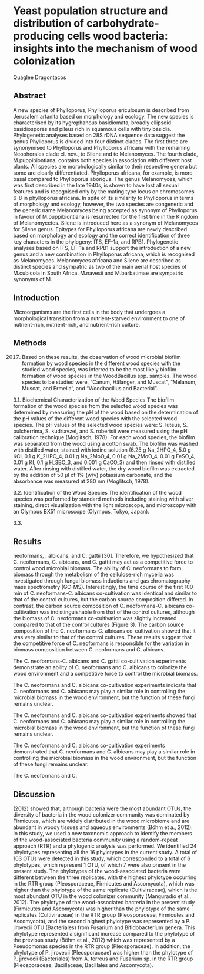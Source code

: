 # Yeast population structure and distribution of carbohydrate-producing cells wood bacteria: insights into the mechanism of wood colonization
Quaglee Dragontacos


## Abstract
A new species of Phylloporus, Phylloporus ericulosum is described from Jerusalem artanita based on morphology and ecology. The new species is characterised by its hygrophanous basidiomata, broadly ellipsoid basidiospores and pileus rich in squamous cells with tiny basidia. Phylogenetic analyses based on 28S rDNA sequence data suggest the genus Phylloporus is divided into four distinct clades. The first three are synonymised to Phylloporus and Phylloporus africana with the remaining Neophorales clade cl. nov., to Silene and to Melanomyces. The fourth clade, M.puppibiontiana, contains both species in association with different host plants. All species are morphologically similar to their respective genera but some are clearly differentiated. Phylloporus africana, for example, is more basal compared to Phylloporus aborigus. The genus Melanomyces, which was first described in the late 1940s, is shown to have lost all sexual features and is recognised only by the mating type locus on chromosomes 6-8 in phylloporus africana. In spite of its similarity to Phylloporus in terms of morphology and ecology, however, the two species are congeneric and the generic name Melanomyces being accepted as synonym of Phylloporus in favour of M.puppibiontiana is resurrected for the first time in the Kingdom of Melanomycetes. Silene is introduced here as a synonym of Melanomyces for Silene genus. Epitypes for Phylloporus africana are newly described based on morphology and ecology and the correct identification of three key characters in the phylogeny: ITS, EF-1a, and RPB1. Phylogenetic analyses based on ITS, EF-1a and RPB1 support the introduction of a new genus and a new combination in Phylloporus africana, which is recognised as Melanomyces. Melanomyces africana and Silene are described as distinct species and sympatric as two of the main aerial host species of M.cubicola in South Africa. M.navesii and M.barbatimae are sympatric synonyms of M.


## Introduction
Microorganisms are the first cells in the body that undergoes a morphological transition from a nutrient-starved environment to one of nutrient-rich, nutrient-rich, and nutrient-rich culture.


## Methods
 2017. Based on these results, the observation of wood microbial biofilm formation by wood species in the different wood species with the studied wood species, was inferred to be the most likely biofilm formation of wood species in the WoodBacillus spp. samples. The wood species to be studied were, “Canum, Hälanger, and Muscat”, “Melanum, Muscat, and Ermelia”, and “Woodbacillus and Bacterial”.

3.1. Biochemical Characterization of the Wood Species
The biofilm formation of the wood species from the selected wood species was determined by measuring the pH of the wood based on the determination of the pH values of the different wood species with the selected wood species. The pH values of the selected wood species were: S. luteus, S. pulcherrima, S. kudriavzei, and S. robertsii were measured using the pH calibration technique (Moglitsch, 1978). For each wood species, the biofilm was separated from the wood using a cotton swab. The biofilm was washed with distilled water, stained with iodine solution (6.25 g Na_2HPO_4, 5.0 g KCl, 0.1 g K_2HPO_4, 0.01 g Na_2MoO_4, 0.01 g Na_2MoO_4, 0.01 g FeSO_4, 0.01 g KI, 0.1 g H_3BO_3, and 0.001 g CaCO_3) and then rinsed with distilled water. After rinsing with distilled water, the dry wood biofilm was extracted by the addition of 50 µl of 1% (w/v) potassium carbonate, and the absorbance was measured at 280 nm (Moglitsch, 1978).

3.2. Identification of the Wood Species
The identification of the wood species was performed by standard methods including staining with silver staining, direct visualization with the light microscope, and microscopy with an Olympus BX51 microscope (Olympus, Tokyo, Japan).

3.3.


## Results
neoformans, . albicans, and C. gattii [30]. Therefore, we hypothesized that C. neoformans, C. albicans, and C. gattii may act as a competitive force to control wood microbial biomass. The ability of C. neoformans to form biomass through the metabolism of the cellulose-rich mycelia was investigated through fungal biomass inductions and gas chromatography-mass spectrometry (GC-MS). Interestingly, the time course of the first 100 min of C. neoformans-C. albicans co-cultivation was identical and similar to that of the control cultures, but the carbon source composition differed. In contrast, the carbon source composition of C. neoformans-C. albicans co-cultivation was indistinguishable from that of the control cultures, although the biomass of C. neoformans co-cultivation was slightly increased compared to that of the control cultures (Figure 3). The carbon source composition of the C. neoformans-C. albicans co-cultivation showed that it was very similar to that of the control cultures. These results suggest that the competitive force of C. neoformans is responsible for the variation in biomass composition between C. neoformans and C. albicans.

The C. neoformans-C. albicans and C. gattii co-cultivation experiments demonstrate an ability of C. neoformans and C. albicans to colonize the wood environment and a competitive force to control the microbial biomass.

The C. neoformans and C. albicans co-cultivation experiments indicate that C. neoformans and C. albicans may play a similar role in controlling the microbial biomass in the wood environment, but the function of these fungi remains unclear.

The C. neoformans and C. albicans co-cultivation experiments showed that C. neoformans and C. albicans may play a similar role in controlling the microbial biomass in the wood environment, but the function of these fungi remains unclear.

The C. neoformans and C. albicans co-cultivation experiments demonstrated that C. neoformans and C. albicans may play a similar role in controlling the microbial biomass in the wood environment, but the function of these fungi remains unclear.

The C. neoformans and C.


## Discussion
(2012) showed that, although bacteria were the most abundant OTUs, the diversity of bacteria in the wood colonizer community was dominated by Firmicutes, which are widely distributed in the wood microbiome and are abundant in woody tissues and aqueous environments (Böhm et a., 2012). In this study, we used a new taxonomic approach to identify the members of the wood-associated bacteria community using a random-repeat approach (RTR) and a phylogenic analysis was performed. We identified 24 phylotypes representing all the 16 phylotypes in the current study. A total of 103 OTUs were detected in this study, which corresponded to a total of 6 phylotypes, which represent 1 OTU, of which 7 were also present in the present study. The phylotypes of the wood-associated bacteria were different between the three replicates, with the highest phylotype occurring in the RTR group (Pleosporaceae, Firmicutes and Ascomycota), which was higher than the phylotype of the same replicate (Cultiviraceae), which is the most abundant OTU in the wood colonizer community (Manguradio et al., 2012). The phylotype of the wood-associated bacteria in the present study (Firmicutes and Ascomycota) was higher than the phylotype of the same replicates (Cultiviraceae) in the RTR group (Pleosporaceae, Firmicutes and Ascomycota), and the second highest phylotype was represented by a P. jirovecii OTU (Bacteriales) from Fusarium and Bifidobacterium genera. This phylotype represented a significant increase compared to the phylotype of the previous study (Böhm et al., 2012) which was represented by a Pseudomonas species in the RTR group (Pleosporaceae). In addition, the phylotype of P. jirovecii (Pleosporaceae) was higher than the phylotype of P. jirovecii (Bacteriales) from A. terreus and Fusarium sp. in the RTR group (Pleosporaceae, Bacillaceae, Bacillales and Ascomycota).

